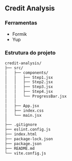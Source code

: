 ## Credit Analysis

### Ferramentas

- Formik
- Yup

### Estrutura do projeto

```bash
credit-analysis/
├── src/
│   ├── components/
│   │   ├── Step1.jsx
│   │   ├── Step2.jsx
│   │   ├── Step3.jsx
│   │   ├── Step4.jsx
│   │   └── ProgressBar.jsx
│   │
│   ├── App.jsx
│   ├── index.css
│   └── main.jsx
│
├── .gitignore
├── eslint.config.js
├── index.html
├── package-lock.json
├── package.json
├── README.md
└── vite.config.js
```

